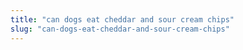```yaml
---
title: "can dogs eat cheddar and sour cream chips"
slug: "can-dogs-eat-cheddar-and-sour-cream-chips"
---
```


